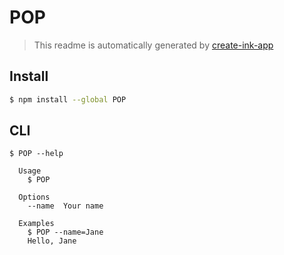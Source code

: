 # POP

> This readme is automatically generated by [create-ink-app](https://github.com/vadimdemedes/create-ink-app)


## Install

```bash
$ npm install --global POP
```


## CLI

```
$ POP --help

  Usage
    $ POP

  Options
    --name  Your name

  Examples
    $ POP --name=Jane
    Hello, Jane
```
